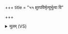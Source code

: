 +++
title = "५५ क्षुरपविर्मृत्युर्भूत्वा वि"

+++
<details><summary>मूलम् (VS)</summary>

क्षु॒रप॑विर्मृ॒त्युर्भू॒त्वा वि धा॑व॒ त्वम् ॥
</details>